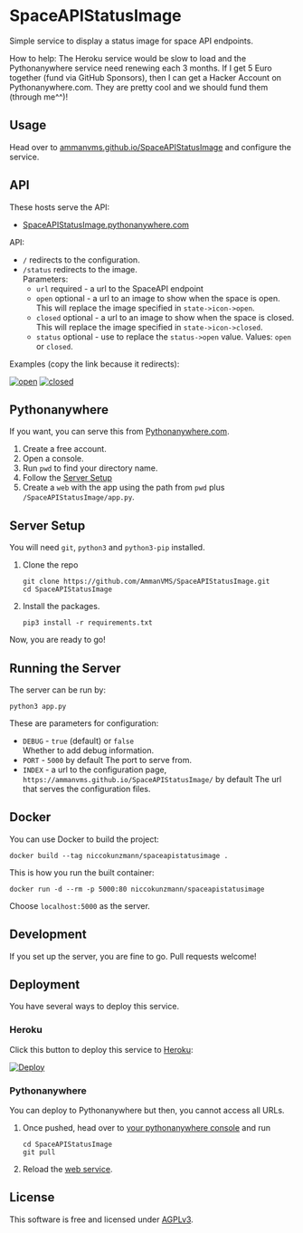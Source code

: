 SpaceAPIStatusImage
===================

Simple service to display a status image for space API endpoints.

How to help: The Heroku service would be slow to load and the Pythonanywhere service
need renewing each 3 months. If I get 5 Euro together (fund via GitHub Sponsors), then
I can get a Hacker Account on Pythonanywhere.com.
They are pretty cool and we should fund them (through me^^)! 

Usage
-----

Head over to [ammanvms.github.io/SpaceAPIStatusImage][web] and configure the service.

[web]: https://ammanvms.github.io/SpaceAPIStatusImage/

API
---

These hosts serve the API:
- [SpaceAPIStatusImage.pythonanywhere.com](https://SpaceAPIStatusImage.pythonanywhere.com)

API:
- `/` redirects to the configuration.
- `/status` redirects to the image.  
    Parameters:
    - `url` required - a url to the SpaceAPI endpoint
    - `open` optional - a url to an image to show when the space is open.  
        This will replace the image specified in `state->icon->open`.
    - `closed` optional - a url to an image to show when the space is closed.  
        This will replace the image specified in `state->icon->closed`.
    - `status` optional - use to replace the `status->open` value.
        Values: `open` or `closed`.

Examples (copy the link because it redirects):

[![open][open]][open]
[![closed][closed]][closed]

[closed]: https://SpaceAPIStatusImage.pythonanywhere.com/status?url=https://ammanvms.github.io/SpaceAPIStatusImage/example/api-closed.json
[open]: https://SpaceAPIStatusImage.pythonanywhere.com/status?url=https://ammanvms.github.io/SpaceAPIStatusImage/example/api-open.json


Pythonanywhere
--------------

If you want, you can serve this from [Pythonanywhere.com](https://pythonanywhere.com).

1. Create a free account.
2. Open a console.
3. Run `pwd` to find your directory name.
4. Follow the [Server Setup](#server-setup)
5. Create a `web` with the app using the path from `pwd` plus `/SpaceAPIStatusImage/app.py`.

Server Setup
------------

You will need `git`, `python3` and `python3-pip` installed.

1. Clone the repo
    ```
    git clone https://github.com/AmmanVMS/SpaceAPIStatusImage.git
    cd SpaceAPIStatusImage
    ```
2. Install the packages.
    ```
    pip3 install -r requirements.txt
    ```

Now, you are ready to go!

Running the Server
------------------

The server can be run by:

```
python3 app.py
```

These are parameters for configuration:
- `DEBUG` - `true` (default) or `false`  
    Whether to add debug information.
- `PORT` - `5000` by default
    The port to serve from.
- `INDEX` - a url to the configuration page, `https://ammanvms.github.io/SpaceAPIStatusImage/` by default
    The url that serves the configuration files.

Docker
------

You can use Docker to build the project:

```
docker build --tag niccokunzmann/spaceapistatusimage .
```

This is how you run the built container:

```
docker run -d --rm -p 5000:80 niccokunzmann/spaceapistatusimage
```

Choose `localhost:5000` as the server.


Development
-----------

If you set up the server, you are fine to go.
Pull requests welcome!

Deployment
----------

You have several ways to deploy this service.

### Heroku

Click this button to deploy this service to [Heroku](https://heroku.com):

[![Deploy](https://www.herokucdn.com/deploy/button.svg)](https://heroku.com/deploy)

### Pythonanywhere

You can deploy to Pythonanywhere but then, you cannot access all URLs.

1. Once pushed, head over to [your pythonanywhere console](https://www.pythonanywhere.com/user/SpaceAPIStatusImage/consoles/25127739/) and
    run
    ```
    cd SpaceAPIStatusImage
    git pull
    ```
2. Reload the [web service](https://www.pythonanywhere.com/user/SpaceAPIStatusImage/webapps/#tab_id_spaceapistatusimage_pythonanywhere_com).


License
-------

This software is free and licensed under [AGPLv3](LICENSE).

